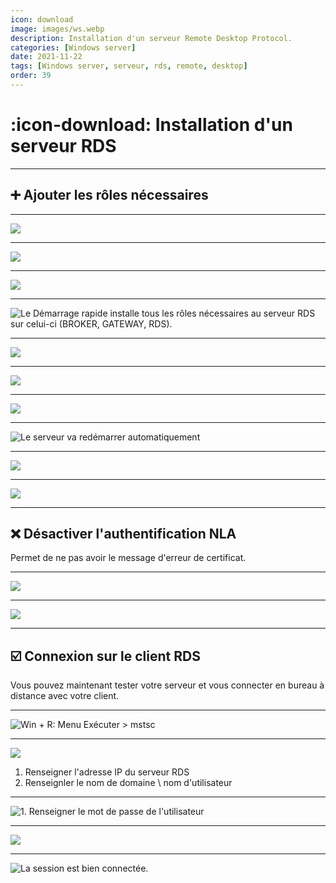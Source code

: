 ```yaml
---
icon: download
image: images/ws.webp
description: Installation d'un serveur Remote Desktop Protocol.
categories: [Windows server]
date: 2021-11-22
tags: [Windows server, serveur, rds, remote, desktop]
order: 39
---
```


# :icon-download: Installation d'un serveur RDS

---

## :heavy_plus_sign: Ajouter les rôles nécessaires

---

![](images/rds/1.webp)

---

![](images/rds/2.webp)

---

![](images/rds/3.webp)

---

![Le Démarrage rapide installe tous les rôles nécessaires au serveur RDS sur celui-ci (BROKER, GATEWAY, RDS).](images/rds/4.webp)

---

![](images/rds/5.webp)

---

![](images/rds/6.webp)

---

![](images/rds/7.webp)

---

![Le serveur va redémarrer automatiquement](images/rds/8.webp)

---

![](images/rds/9.webp)

---

![](images/rds/10.webp)

---

## :x: Désactiver l'authentification NLA

Permet de ne pas avoir le message d'erreur de certificat.

---

![](images/rds/11.webp)

---

![](images/rds/12.webp)

---

## :ballot_box_with_check: Connexion sur le client RDS

Vous pouvez maintenant tester votre serveur et vous connecter en bureau à distance avec votre client.

---

![`Win + R: Menu Exécuter > mstsc`](images/rds/13.webp)

---

![](images/rds/14.webp)

1. Renseigner l'adresse IP du serveur RDS  
2. Renseignler le nom de domaine \ nom d'utilisateur


---

![1. Renseigner le mot de passe de l'utilisateur](images/rds/15.webp)



---

![](images/rds/16.webp)

---

![La session est bien connectée.](images/rds/17.webp)









































